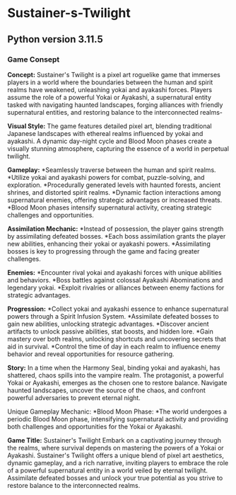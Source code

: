 # Sustainer-s-Twilight

## Python version 3.11.5


### Game Consept

**Concept:** Sustainer's Twilight is a pixel art roguelike game that immerses players in a world
where the boundaries between the human and spirit realms have weakened, unleashing yokai
and ayakashi forces. Players assume the role of a powerful Yokai or Ayakashi, a supernatural
entity tasked with navigating haunted landscapes, forging alliances with friendly supernatural
entities, and restoring balance to the interconnected realms-

**Visual Style:** The game features detailed pixel art, blending traditional Japanese landscapes
with ethereal realms influenced by yokai and ayakashi. A dynamic day-night cycle and Blood
Moon phases create a visually stunning atmosphere, capturing the essence of a world in
perpetual twilight.

**Gameplay:**
*Seamlessly traverse between the human and spirit realms.
*Utilize yokai and ayakashi powers for combat, puzzle-solving, and exploration.
*Procedurally generated levels with haunted forests, ancient shrines, and distorted spirit realms.
*Dynamic faction interactions among supernatural enemies, offering strategic advantages or increased threats.
*Blood Moon phases intensify supernatural activity, creating strategic challenges and opportunities.

**Assimilation Mechanic:**
*Instead of possession, the player gains strength by assimilating defeated bosses.
*Each boss assimilation grants the player new abilities, enhancing their yokai or ayakashi powers.
*Assimilating bosses is key to progressing through the game and facing greater challenges.

**Enemies:**
*Encounter rival yokai and ayakashi forces with unique abilities and behaviors.
*Boss battles against colossal Ayakashi Abominations and legendary yokai.
*Exploit rivalries or alliances between enemy factions for strategic advantages.

**Progression:**
*Collect yokai and ayakashi essence to enhance supernatural powers through a Spirit Infusion System.
*Assimilate defeated bosses to gain new abilities, unlocking strategic advantages.
*Discover ancient artifacts to unlock passive abilities, stat boosts, and hidden lore.
*Gain mastery over both realms, unlocking shortcuts and uncovering secrets that aid in survival.
*Control the time of day in each realm to influence enemy behavior and reveal opportunities for resource gathering.

**Story:** In a time when the Harmony Seal, binding yokai and ayakashi, has shattered, chaos
spills into the vampire realm. The protagonist, a powerful Yokai or Ayakashi, emerges as the
chosen one to restore balance. Navigate haunted landscapes, uncover the source of the chaos,
and confront powerful adversaries to prevent eternal night.

Unique Gameplay Mechanic:
*Blood Moon Phase:
    *The world undergoes a periodic Blood Moon phase, intensifying supernatural
        activity and providing both challenges and opportunities for the Yokai or
        Ayakashi.

**Game Title:** Sustainer's Twilight
Embark on a captivating journey through the realms, where survival depends on mastering
the powers of a Yokai or Ayakashi. Sustainer's Twilight offers a unique blend of pixel art
aesthetics, dynamic gameplay, and a rich narrative, inviting players to embrace the role of a
powerful supernatural entity in a world veiled by eternal twilight. Assimilate defeated bosses
and unlock your true potential as you strive to restore balance to the interconnected realms.